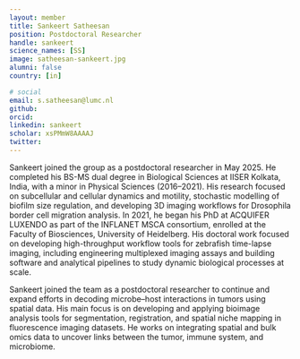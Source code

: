 ```yaml
---
layout: member
title: Sankeert Satheesan
position: Postdoctoral Researcher
handle: sankeert
science_names: [SS]
image: satheesan-sankeert.jpg
alumni: false
country: [in]

# social
email: s.satheesan@lumc.nl
github:
orcid:
linkedin: sankeert
scholar: xsPMmW8AAAAJ
twitter:
---
```


Sankeert joined the group as a postdoctoral researcher in May 2025. He completed his BS-MS dual degree in Biological Sciences at IISER Kolkata, India, with a minor in Physical Sciences (2016–2021). His research focused on subcellular and cellular dynamics and motility, stochastic modelling of biofilm size regulation, and developing 3D imaging workflows for Drosophila border cell migration analysis. In 2021, he began his PhD at ACQUIFER LUXENDO as part of the INFLANET MSCA consortium, enrolled at the Faculty of Biosciences, University of Heidelberg.  His doctoral work focused on developing high-throughput workflow tools for zebrafish time-lapse imaging, including engineering multiplexed imaging assays and building software and analytical pipelines to study dynamic biological processes at scale.

Sankeert joined the team as a postdoctoral researcher to continue and expand efforts in decoding microbe–host interactions in tumors using spatial data. His main focus is on developing and applying bioimage analysis tools for segmentation, registration, and spatial niche mapping in fluorescence imaging datasets. He works on integrating spatial and bulk omics data to uncover links between the tumor, immune system, and microbiome.
